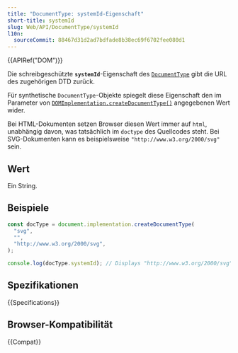 ```yaml
---
title: "DocumentType: systemId-Eigenschaft"
short-title: systemId
slug: Web/API/DocumentType/systemId
l10n:
  sourceCommit: 88467d31d2ad7bdfade8b38ec69f6702fee080d1
---
```


{{APIRef("DOM")}}

Die schreibgeschützte **`systemId`**-Eigenschaft des [`DocumentType`](/de/docs/Web/API/DocumentType) gibt die URL des zugehörigen DTD zurück.

Für synthetische `DocumentType`-Objekte spiegelt diese Eigenschaft den im Parameter von [`DOMImplementation.createDocumentType()`](/de/docs/Web/API/DOMImplementation/createDocumentType) angegebenen Wert wider.

Bei HTML-Dokumenten setzen Browser diesen Wert immer auf `html`, unabhängig davon, was tatsächlich im `doctype` des Quellcodes steht. Bei SVG-Dokumenten kann es beispielsweise `"http://www.w3.org/2000/svg"` sein.

## Wert

Ein String.

## Beispiele

```js
const docType = document.implementation.createDocumentType(
  "svg",
  "",
  "http://www.w3.org/2000/svg",
);

console.log(docType.systemId); // Displays "http://www.w3.org/2000/svg"
```

## Spezifikationen

{{Specifications}}

## Browser-Kompatibilität

{{Compat}}
